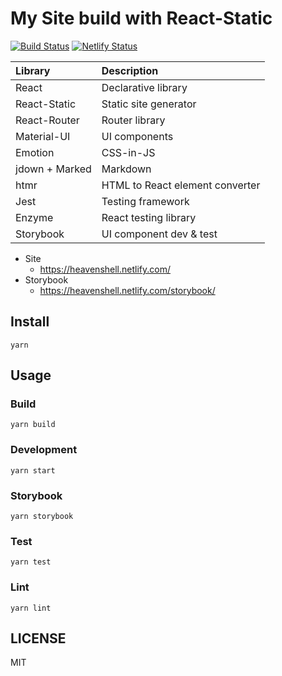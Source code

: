 # My Site build with React-Static

[![Build Status](https://github.com/heavenshell/ts-react-static/workflows/build/badge.svg)](https://github.com/heavenshell/ts-react-static/actions)
[![Netlify Status](https://api.netlify.com/api/v1/badges/aa9245e5-3cff-49a0-bf2c-cd3e8d37ca7a/deploy-status)](https://app.netlify.com/sites/heavenshell/deploys)

| Library        | Description                     |
|:---------------|:--------------------------------|
| React          | Declarative library             |
| React-Static   | Static site generator           |
| React-Router   | Router library                  |
| Material-UI    | UI components                   |
| Emotion        | CSS-in-JS                       |
| jdown + Marked | Markdown                        |
| htmr           | HTML to React element converter |
| Jest           | Testing framework               |
| Enzyme         | React testing library           |
| Storybook      | UI component dev & test         |

- Site
  - https://heavenshell.netlify.com/
- Storybook
  - https://heavenshell.netlify.com/storybook/

## Install

```
yarn
```

## Usage

### Build

```
yarn build
```

### Development

```
yarn start
```

### Storybook

```
yarn storybook
```

### Test

```
yarn test
```

### Lint

```
yarn lint
```

## LICENSE

MIT
